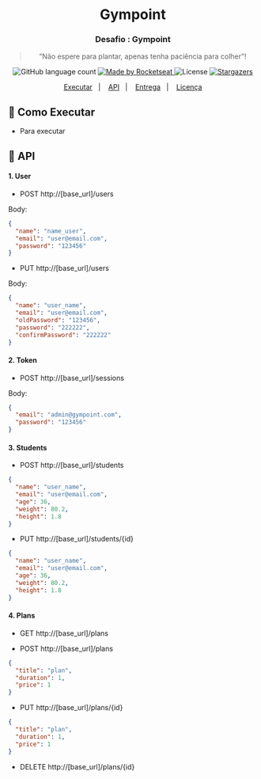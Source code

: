 <h1 align="center">
  Gympoint
</h1>

<h3 align="center">
  Desafio : Gympoint
</h3>

<blockquote align="center">“Não espere para plantar, apenas tenha paciência para colher”!</blockquote>

<p align="center">
  <img alt="GitHub language count" src="https://img.shields.io/github/languages/count/rocketseat/bootcamp-gostack-desafio-02?color=%2304D361">

  <a href="https://rocketseat.com.br">
    <img alt="Made by Rocketseat" src="https://img.shields.io/badge/made%20by-Rocketseat-%2304D361">
  </a>

  <img alt="License" src="https://img.shields.io/badge/license-MIT-%2304D361">

  <a href="https://github.com/Rocketseat/bootcamp-gostack-desafio-02/stargazers">
    <img alt="Stargazers" src="https://img.shields.io/github/stars/rocketseat/bootcamp-gostack-desafio-02?style=social">
  </a>
</p>

<p align="center">
  <a href="#rocket-como-executar">Executar</a>&nbsp;&nbsp;&nbsp;|&nbsp;&nbsp;&nbsp;
    <a href="#rocket-api">API</a>&nbsp;&nbsp;&nbsp;|&nbsp;&nbsp;&nbsp;
  <a href="#-entrega">Entrega</a>&nbsp;&nbsp;&nbsp;|&nbsp;&nbsp;&nbsp;
  <a href="#memo-licença">Licença</a>
</p>

## :rocket: Como Executar

- Para executar

## :rocket: API

#### 1. User

- POST http://[base_url]/users

Body:

```json
{
  "name": "name_user",
  "email": "user@email.com",
  "password": "123456"
}
```

- PUT http://[base_url]/users

Body:

```json
{
  "name": "user_name",
  "email": "user@email.com",
  "oldPassword": "123456",
  "password": "222222",
  "confirmPassword": "222222"
}
```

#### 2. Token

- POST http://[base_url]/sessions

Body:

```json
{
  "email": "admin@gympoint.com",
  "password": "123456"
}
```

#### 3. Students

- POST http://[base_url]/students

```json
{
  "name": "user_name",
  "email": "user@email.com",
  "age": 36,
  "weight": 80.2,
  "height": 1.8
}
```

- PUT http://[base_url]/students/{id}

```json
{
  "name": "user_name",
  "email": "user@email.com",
  "age": 36,
  "weight": 80.2,
  "height": 1.8
}
```

#### 4. Plans

- GET http://[base_url]/plans

- POST http://[base_url]/plans

```json
{
  "title": "plan",
  "duration": 1,
  "price": 1
}
```

- PUT http://[base_url]/plans/{id}

```json
{
  "title": "plan",
  "duration": 1,
  "price": 1
}
```

- DELETE http://[base_url]/plans/{id}

